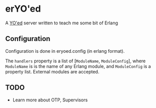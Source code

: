 # erYO'ed

A [YO'ed](https://github.com/mentionapp/yoed) server written to teach me some bit of Erlang

## Configuration

Configuration is done in eryoed.config (in erlang format).

The ``handlers`` property is a list of [`ModuleName`, `ModuleConfig`], where `ModuleName` is
is the name of any Erlang module, and `ModuleConfig` is a property list. External modules are accepted.

## TODO

 - Learn more about OTP, Supervisors

